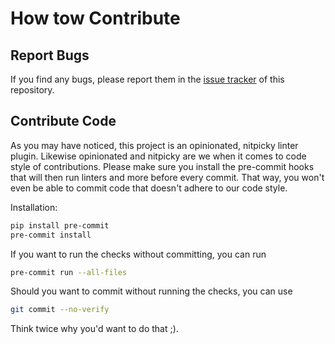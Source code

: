 How tow Contribute
==================

## Report Bugs
If you find any bugs, please report them in the
[issue tracker](https://github.com/robsdedude/flake8-picky-parentheses/issues)
of this repository.


## Contribute Code
As you may have noticed, this project is an opinionated, nitpicky linter
plugin.
Likewise opinionated and nitpicky are we when it comes to code style of
contributions.
Please make sure you install the pre-commit hooks that will then run linters
and more before every commit. That way, you won't even be able to commit code
that doesn't adhere to our code style.

Installation:
```bash
pip install pre-commit
pre-commit install
```

If you want to run the checks without committing, you can run
```bash
pre-commit run --all-files
```

Should you want to commit without running the checks, you can use
```bash
git commit --no-verify
```
Think twice why you'd want to do that ;).
